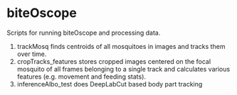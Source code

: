 # biteOscope
Scripts for running biteOscope and processing data. 

1. trackMosq finds centroids of all mosquitoes in images and tracks them over time. 
2. cropTracks_features stores cropped images centered on the focal mosquito of all frames belonging to a single track and calculates various features (e.g. movement and feeding stats).
3. inferenceAlbo_test does DeepLabCut based body part tracking
